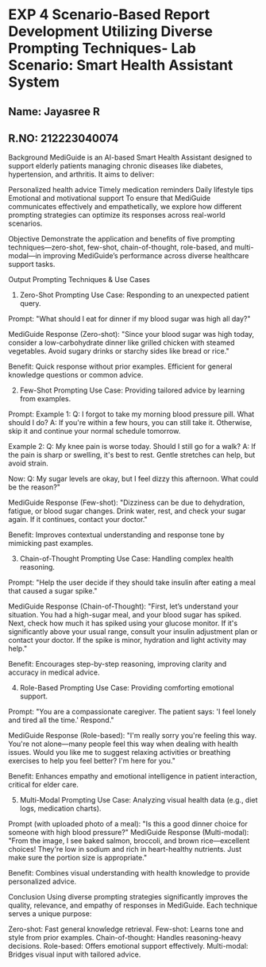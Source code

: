 # EXP 4 Scenario-Based Report Development Utilizing Diverse Prompting Techniques- Lab Scenario: Smart Health Assistant System
## Name: Jayasree R
## R.NO: 212223040074
Background
MediGuide is an AI-based Smart Health Assistant designed to support elderly patients managing chronic diseases like diabetes, hypertension, and arthritis. It aims to deliver:

Personalized health advice
Timely medication reminders
Daily lifestyle tips
Emotional and motivational support
To ensure that MediGuide communicates effectively and empathetically, we explore how different prompting strategies can optimize its responses across real-world scenarios.

Objective
Demonstrate the application and benefits of five prompting techniques—zero-shot, few-shot, chain-of-thought, role-based, and multi-modal—in improving MediGuide’s performance across diverse healthcare support tasks.

Output
Prompting Techniques & Use Cases
1. Zero-Shot Prompting
Use Case: Responding to an unexpected patient query.

Prompt:
"What should I eat for dinner if my blood sugar was high all day?"

MediGuide Response (Zero-shot):
"Since your blood sugar was high today, consider a low-carbohydrate dinner like grilled chicken with steamed vegetables. Avoid sugary drinks or starchy sides like bread or rice."

Benefit:
Quick response without prior examples. Efficient for general knowledge questions or common advice.

2. Few-Shot Prompting
Use Case: Providing tailored advice by learning from examples.

Prompt:
Example 1:
Q: I forgot to take my morning blood pressure pill. What should I do?
A: If you're within a few hours, you can still take it. Otherwise, skip it and continue your normal schedule tomorrow.

Example 2:
Q: My knee pain is worse today. Should I still go for a walk?
A: If the pain is sharp or swelling, it's best to rest. Gentle stretches can help, but avoid strain.

Now:
Q: My sugar levels are okay, but I feel dizzy this afternoon. What could be the reason?"

MediGuide Response (Few-shot):
"Dizziness can be due to dehydration, fatigue, or blood sugar changes. Drink water, rest, and check your sugar again. If it continues, contact your doctor."

Benefit:
Improves contextual understanding and response tone by mimicking past examples.

3. Chain-of-Thought Prompting
Use Case: Handling complex health reasoning.

Prompt:
"Help the user decide if they should take insulin after eating a meal that caused a sugar spike."

MediGuide Response (Chain-of-Thought):
"First, let’s understand your situation. You had a high-sugar meal, and your blood sugar has spiked. Next, check how much it has spiked using your glucose monitor. If it's significantly above your usual range, consult your insulin adjustment plan or contact your doctor. If the spike is minor, hydration and light activity may help."

Benefit:
Encourages step-by-step reasoning, improving clarity and accuracy in medical advice.

4. Role-Based Prompting
Use Case: Providing comforting emotional support.

Prompt:
"You are a compassionate caregiver. The patient says: 'I feel lonely and tired all the time.' Respond."

MediGuide Response (Role-based):
"I'm really sorry you're feeling this way. You're not alone—many people feel this way when dealing with health issues. Would you like me to suggest relaxing activities or breathing exercises to help you feel better? I'm here for you."

Benefit:
Enhances empathy and emotional intelligence in patient interaction, critical for elder care.

5. Multi-Modal Prompting
Use Case: Analyzing visual health data (e.g., diet logs, medication charts).

Prompt (with uploaded photo of a meal):
"Is this a good dinner choice for someone with high blood pressure?" MediGuide Response (Multi-modal):
"From the image, I see baked salmon, broccoli, and brown rice—excellent choices! They're low in sodium and rich in heart-healthy nutrients. Just make sure the portion size is appropriate."

Benefit:
Combines visual understanding with health knowledge to provide personalized advice.

Conclusion
Using diverse prompting strategies significantly improves the quality, relevance, and empathy of responses in MediGuide. Each technique serves a unique purpose:

Zero-shot: Fast general knowledge retrieval.
Few-shot: Learns tone and style from prior examples.
Chain-of-thought: Handles reasoning-heavy decisions.
Role-based: Offers emotional support effectively.
Multi-modal: Bridges visual input with tailored advice.
